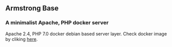 ## Armstrong Base
### A minimalist Apache, PHP docker server
Apache 2.4, PHP 7.0 docker debian based server layer.
Check docker image by cliking [here](https://hub.docker.com/r/gragonmau/armstrong-base/).
